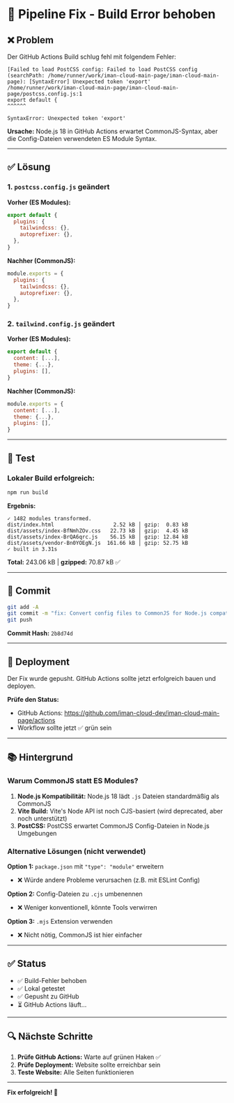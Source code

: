 # 🔧 Pipeline Fix - Build Error behoben

## ❌ Problem

Der GitHub Actions Build schlug fehl mit folgendem Fehler:

```
[Failed to load PostCSS config: Failed to load PostCSS config (searchPath: /home/runner/work/iman-cloud-main-page/iman-cloud-main-page): [SyntaxError] Unexpected token 'export'
/home/runner/work/iman-cloud-main-page/iman-cloud-main-page/postcss.config.js:1
export default {
^^^^^^

SyntaxError: Unexpected token 'export'
```

**Ursache:** Node.js 18 in GitHub Actions erwartet CommonJS-Syntax, aber die Config-Dateien verwendeten ES Module Syntax.

---

## ✅ Lösung

### 1. `postcss.config.js` geändert

**Vorher (ES Modules):**
```js
export default {
  plugins: {
    tailwindcss: {},
    autoprefixer: {},
  },
}
```

**Nachher (CommonJS):**
```js
module.exports = {
  plugins: {
    tailwindcss: {},
    autoprefixer: {},
  },
}
```

### 2. `tailwind.config.js` geändert

**Vorher (ES Modules):**
```js
export default {
  content: [...],
  theme: {...},
  plugins: [],
}
```

**Nachher (CommonJS):**
```js
module.exports = {
  content: [...],
  theme: {...},
  plugins: [],
}
```

---

## 🧪 Test

### Lokaler Build erfolgreich:

```bash
npm run build
```

**Ergebnis:**
```
✓ 1482 modules transformed.
dist/index.html                   2.52 kB │ gzip:  0.83 kB
dist/assets/index-BfNmhZOv.css   22.73 kB │ gzip:  4.45 kB
dist/assets/index-BrQA6qrc.js    56.15 kB │ gzip: 12.84 kB
dist/assets/vendor-Bn0YOEgN.js  161.66 kB │ gzip: 52.75 kB
✓ built in 3.31s
```

**Total:** 243.06 kB | **gzipped:** 70.87 kB ✅

---

## 📝 Commit

```bash
git add -A
git commit -m "fix: Convert config files to CommonJS for Node.js compatibility"
git push
```

**Commit Hash:** `2b8d74d`

---

## 🚀 Deployment

Der Fix wurde gepusht. GitHub Actions sollte jetzt erfolgreich bauen und deployen.

**Prüfe den Status:**
- GitHub Actions: https://github.com/iman-cloud-dev/iman-cloud-main-page/actions
- Workflow sollte jetzt ✅ grün sein

---

## 📚 Hintergrund

### Warum CommonJS statt ES Modules?

1. **Node.js Kompatibilität:** Node.js 18 lädt `.js` Dateien standardmäßig als CommonJS
2. **Vite Build:** Vite's Node API ist noch CJS-basiert (wird deprecated, aber noch unterstützt)
3. **PostCSS:** PostCSS erwartet CommonJS Config-Dateien in Node.js Umgebungen

### Alternative Lösungen (nicht verwendet)

**Option 1:** `package.json` mit `"type": "module"` erweitern
- ❌ Würde andere Probleme verursachen (z.B. mit ESLint Config)

**Option 2:** Config-Dateien zu `.cjs` umbenennen
- ❌ Weniger konventionell, könnte Tools verwirren

**Option 3:** `.mjs` Extension verwenden
- ❌ Nicht nötig, CommonJS ist hier einfacher

---

## ✅ Status

- ✅ Build-Fehler behoben
- ✅ Lokal getestet
- ✅ Gepusht zu GitHub
- ⏳ GitHub Actions läuft...

---

## 🔍 Nächste Schritte

1. **Prüfe GitHub Actions:** Warte auf grünen Haken ✅
2. **Prüfe Deployment:** Website sollte erreichbar sein
3. **Teste Website:** Alle Seiten funktionieren

---

**Fix erfolgreich! 🎉**